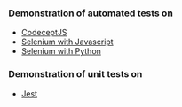 ### Demonstration of automated tests on 
* [CodeceptJS](https://github.com/andrew-semenov/CodeceptJSDemo)
* [Selenium with Javascript](https://github.com/andrew-semenov/SeleniumJavascriptDemo)
* [Selenium with Python](https://github.com/andrew-semenov/SeleniumPythonDemo)

### Demonstration of unit tests on 
* [Jest](https://github.com/andrew-semenov/JestDemo)
